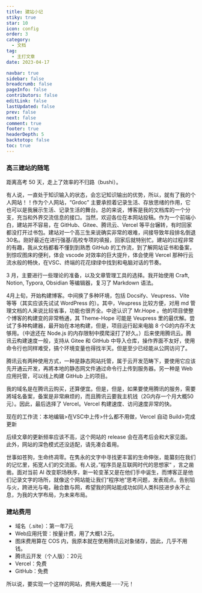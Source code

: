 ```yaml
---
title: 建站小记
stiky: true
star: 10
icon: config
order: 3
category:
  - 文档
tag:
  - 主打文章
date: 2023-04-17

navbar: true
sidebar: false
breadcrumb: false
pageInfo: false
contributors: false
editLink: false
lastUpdated: false
prev: false
next: false
comment: true
footer: true
headerDepth: 5
backtotop: false
toc: true
---
```

### 高三建站的随笔

<!-- more -->

距离高考 50 天，走上了效率的不归路（bushi）。

有人说，一直处于知识输入的状态，会忘记知识输出的优势，所以，就有了我的个人网站！！作为个人网站，“Grdoc” 主要承担着记录生活、存放思绪的作用，它也可以是我展示生活、记录生活的舞台。总的来说，博客是我的文档库的一个分支，充当和外界交流信息的接口。当然，欢迎各位在本网站投稿。作为一个前端小白，建站并不容易，在 GitHub、Gitee、腾讯云、Vercel 等平台辗转，有时回家都没打开过书包。建站对一个高三生来说确实非常的艰难，间接导致年段排名倒退30名。刚好最近在进行强基/高校专项的填报，回家后就特别忙。建站的过程非常的有趣，我从文档都看不懂到到熟悉 GitHub 的工作流，到了解网站证书和备案，到惊叹图床的便利，体会 vscode 对效率的巨大提升，体会使用 Vercel 那种行云流水般的畅快，在VSC、终端的花花绿绿中找到和电脑对话的节奏。

3 月，主要进行一些理论的准备，以及文章管理工具的选择。我开始使用 Craft, Notion, Typora, Obsidian 等编辑器，复习了 Markdown 语法。

4月上旬，开始构建博客。中间换了多种环境，包括 Docsify、Veupress、Vite 等等（其实应该先试试 WordPress 的）。其中，Veupress 比较方便，对用 md 管理文档的人来说比较省事，功能也很齐全。中途认识了 Mr.Hope 。他的项目使整个博客的构建变的非常畅通，其 Theme-Hope 可能是 Veupress 里的最优解。尝试了多种构建器，最开始在本地构建，但是，项目运行起来电脑 8 个G的内存不太够用。（中途还在 Node.js 的内存限制中摸爬滚打了好久。）后来使用腾讯云。腾讯云构建速度一般，支持从 Gitee 和 GitHub 中导入仓库，操作界面不友好，使用命令行也同样难受，搞个环境变量也得找半天。但是至少已经能从公网访问了。

腾讯云有两种使用方式，一种是静态网站托管，属于云开发范畴下，要使用它应该先开通云开发，再將本地的静态网文件通过命令行上传到服务器。另一种是 Web 应用托管，可以线上构建 GitHub 上的项目。

我的域名是在腾讯云购买，还算便宜。但是，但是，如果要使用腾讯的服务，需要將域名备案，备案是非常麻烦的，而且腾讯云要我主机钱（2G内存一个月大概50元）。因此，最后选择了 Vercel。Vercel 构建速度、访问速度非常的快。

现在的工作流：本地编辑>在VSC中上传>什么都不用做，Vercel 自动 Build>完成更新

后续文章的更新频率应该不高，这个网站的 release 会在高考后会和大家见面。此外，网站的深色模式还没适配，请先凑合着用。

世事如苍狗，生命终凋零。在隽永的文字中寻找更丰富的生命伸张，能纂刻在我们的记忆里，拓宽人们的交流面。有人说，”程序员是互联网时代的思想家“ ，言之凿凿。面对当前 AI 改变职场秩序，新一轮变革又是在他们手中诞生，而博客正是他们记录文字的场所，就像这个网站能让我们“程序地”思考问题，发表观点。告别铅与火，跨进光与电，融合数与网，希望我的网站能成功如同人类科技进步永不止息，为我的大学布局，为未来布局。

### 建站费用

- 域名（.site）：第一年7元
- Web应用托管：按量计费，用了大概1.2元。
- 图床费用算在 COS 内，我原本就在使用腾讯云对象储存，因此，几乎不用钱。
- 腾讯云开发（个人版）：20元
- Vercel：免费
- GitHub：免费

所以说，要实现一个这样的网站，费用大概是······7元！
